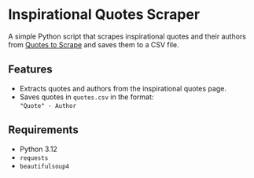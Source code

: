 # Inspirational Quotes Scraper

A simple Python script that scrapes inspirational quotes and their authors from [Quotes to Scrape](https://quotes.toscrape.com/tag/inspirational/) and saves them to a CSV file.
## Features

- Extracts quotes and authors from the inspirational quotes page.
- Saves quotes in `quotes.csv` in the format:  
  `"Quote" - Author`

## Requirements

- Python 3.12  
- `requests`  
- `beautifulsoup4`

